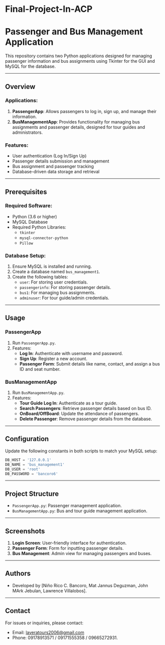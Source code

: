 # Final-Project-In-ACP

# Passenger and Bus Management Application

This repository contains two Python applications designed for managing passenger information and bus assignments using Tkinter for the GUI and MySQL for the database.

---

## Overview

### Applications:
1. **PassengerApp**: Allows passengers to log in, sign up, and manage their information.
2. **BusManagementApp**: Provides functionality for managing bus assignments and passenger details, designed for tour guides and administrators.

### Features:
- User authentication (Log In/Sign Up)
- Passenger details submission and management
- Bus assignment and passenger tracking
- Database-driven data storage and retrieval

---

## Prerequisites

### Required Software:
- Python (3.6 or higher)
- MySQL Database
- Required Python Libraries:
  - `tkinter`
  - `mysql-connector-python`
  - `Pillow`

### Database Setup:
1. Ensure MySQL is installed and running.
2. Create a database named `bus_management1`.
3. Create the following tables:
   - `user`: For storing user credentials.
   - `passengerinfo`: For storing passenger details.
   - `bus1`: For managing bus assignments.
   - `adminuser`: For tour guide/admin credentials.



---

## Usage

### PassengerApp
1. Run `PassengerApp.py`.
2. Features:
   - **Log In**: Authenticate with username and password.
   - **Sign Up**: Register a new account.
   - **Passenger Form**: Submit details like name, contact, and assign a bus ID and seat number.

### BusManagementApp
1. Run `BusManagementApp.py`.
2. Features:
   - **Tour Guide Log In**: Authenticate as a tour guide.
   - **Search Passengers**: Retrieve passenger details based on bus ID.
   - **OnBoard/OffBoard**: Update the attendance of passengers.
   - **Delete Passenger**: Remove passenger details from the database.

---

## Configuration

Update the following constants in both scripts to match your MySQL setup:
```python
DB_HOST = '127.0.0.1'
DB_NAME = 'bus_management1'
DB_USER = 'root'
DB_PASSWORD = 'bancoro6'
```

---

## Project Structure
- `PassengerApp.py`: Passenger management application.
- `BusManagementApp.py`: Bus and tour guide management application.

---

## Screenshots
1. **Login Screen**: User-friendly interface for authentication.
2. **Passenger Form**: Form for inputting passenger details.
3. **Bus Management**: Admin view for managing passengers and buses.

---

## Authors
- Developed by [Niño Rico C. Bancoro, Mat Jannus Deguzman, John MArk Jebulan, Lawrence Villalobos].

---

## Contact
For issues or inquiries, please contact:
- Email: laveratours2006@gmail.com
- Phone: 09178913571 / 09171555358 / 09665272931.
